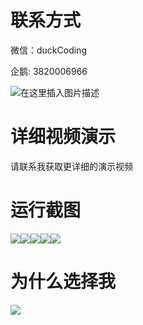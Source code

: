 # 联系方式

微信：duckCoding

企鹅: 3820006966

![在这里插入图片描述](http://upload.cxycsx.vip/91ab4bcb4f2c4c6db86365bb6d6e9c62.jpeg)

# 详细视频演示

请联系我获取更详细的演示视频

# 运行截图

![](http://www.bysj52.com/uploadfile/ueditor/image/202306/%E6%AF%95%E8%AE%BEweixin280%E6%B8%B8%E6%88%8F%E8%B4%A6%E5%8F%B7%E4%BA%A4%E6%98%93%E5%BE%AE%E4%BF%A1%E5%B0%8F%E7%A8%8B%E5%BA%8F+ssm%E6%AF%95%E4%B8%9A%E8%AE%BE%E8%AE%A1/5.png)![](http://www.bysj52.com/uploadfile/ueditor/image/202306/%E6%AF%95%E8%AE%BEweixin280%E6%B8%B8%E6%88%8F%E8%B4%A6%E5%8F%B7%E4%BA%A4%E6%98%93%E5%BE%AE%E4%BF%A1%E5%B0%8F%E7%A8%8B%E5%BA%8F+ssm%E6%AF%95%E4%B8%9A%E8%AE%BE%E8%AE%A1/3.png)![](http://www.bysj52.com/uploadfile/ueditor/image/202306/%E6%AF%95%E8%AE%BEweixin280%E6%B8%B8%E6%88%8F%E8%B4%A6%E5%8F%B7%E4%BA%A4%E6%98%93%E5%BE%AE%E4%BF%A1%E5%B0%8F%E7%A8%8B%E5%BA%8F+ssm%E6%AF%95%E4%B8%9A%E8%AE%BE%E8%AE%A1/4.png)![](http://www.bysj52.com/uploadfile/ueditor/image/202306/%E6%AF%95%E8%AE%BEweixin280%E6%B8%B8%E6%88%8F%E8%B4%A6%E5%8F%B7%E4%BA%A4%E6%98%93%E5%BE%AE%E4%BF%A1%E5%B0%8F%E7%A8%8B%E5%BA%8F+ssm%E6%AF%95%E4%B8%9A%E8%AE%BE%E8%AE%A1/2.png)![](http://www.bysj52.com/uploadfile/ueditor/image/202306/%E6%AF%95%E8%AE%BEweixin280%E6%B8%B8%E6%88%8F%E8%B4%A6%E5%8F%B7%E4%BA%A4%E6%98%93%E5%BE%AE%E4%BF%A1%E5%B0%8F%E7%A8%8B%E5%BA%8F+ssm%E6%AF%95%E4%B8%9A%E8%AE%BE%E8%AE%A1/1.png)

# 为什么选择我

![](http://upload.cxycsx.vip/%E7%A8%8B%E5%BA%8F%E8%AE%BE%E8%AE%A1.png)

